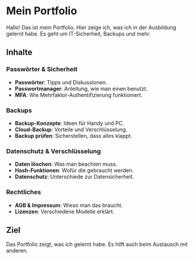 # Mein Portfolio

Hallo! Das ist mein Portfolio. Hier zeige ich, was ich in der Ausbildung gelernt habe. Es geht um IT-Sicherheit, Backups und mehr.

## Inhalte

### Passwörter & Sicherheit
- **Passwörter**: Tipps und Diskussionen.
- **Passwortmanager**: Anleitung, wie man einen benutzt.
- **MFA**: Wie Mehrfaktor-Authentifizierung funktioniert.

### Backups
- **Backup-Konzepte**: Ideen für Handy und PC.
- **Cloud-Backup**: Vorteile und Verschlüsselung.
- **Backup prüfen**: Sicherstellen, dass alles klappt.

### Datenschutz & Verschlüsselung
- **Daten löschen**: Was man beachten muss.
- **Hash-Funktionen**: Wofür die gebraucht werden.
- **Datenschutz**: Unterschiede zur Datensicherheit.

### Rechtliches
- **AGB & Impressum**: Wieso man das braucht.
- **Lizenzen**: Verschiedene Modelle erklärt.

## Ziel
Das Portfolio zeigt, was ich gelernt habe. Es hilft auch beim Austausch mit anderen.
```
